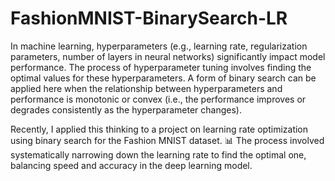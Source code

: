 # FashionMNIST-BinarySearch-LR
In machine learning, hyperparameters (e.g., learning rate, regularization parameters, number of layers in neural networks) significantly impact model performance. The process of hyperparameter tuning involves finding the optimal values for these hyperparameters. A form of binary search can be applied here when the relationship between hyperparameters and performance is monotonic or convex (i.e., the performance improves or degrades consistently as the hyperparameter changes).

Recently, I applied this thinking to a project on learning rate optimization using binary search for the Fashion MNIST dataset. 📊 The process involved systematically narrowing down the learning rate to find the optimal one, balancing speed and accuracy in the deep learning model.

